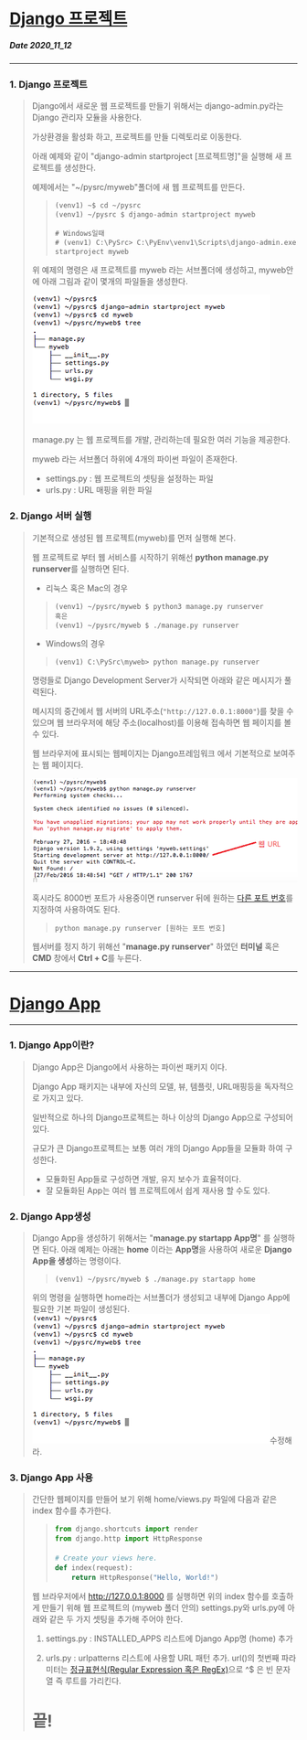 # [Django 프로젝트](http://pythonstudy.xyz/python/article/304-Django-%ED%94%84%EB%A1%9C%EC%A0%9D%ED%8A%B8)
##### Date 2020_11_12
---
 ### 1. Django 프로젝트
> Django에서 새로운 웹 프로젝트를 만들기 위해서는 django-admin.py라는 Django 관리자 모듈을 사용한다.
>
> 가상환경을 활성화 하고, 프로젝트를 만들 디렉토리로 이동한다.
>
> 아래 예제와 같이 "django-admin startproject [프로젝트명]"을 실행해 새 프로젝트를 생성한다.
>
> 예제에서는 "~/pysrc/myweb"폴더에 새 웹 프로젝트를 만든다.
>
>> ```
>> (venv1) ~$ cd ~/pysrc
>> (venv1) ~/pysrc $ django-admin startproject myweb
>>
>> # Windows일때
>> # (venv1) C:\PySrc> C:\PyEnv\venv1\Scripts\django-admin.exe startproject myweb
>> ```
>
> 위 예제의 명령은 새 프로젝트를 myweb 라는 서브폴더에 생성하고, myweb안에 아래 그림과 같이 몇개의 파일들을 생성한다.
>
> ![Django_01_1](./image/Django_01_1.png)
>
> manage.py 는 웹 프로젝트를 개발, 관리하는데 필요한 여러 기능을 제공한다.
>
> myweb 라는 서브폴더 하위에 4개의 파이썬 파일이 존재한다.
> - settings.py : 웹 프로젝트의 셋팅을 설정하는 파일
> - urls.py : URL 매핑을 위한 파일
>
### 2. Django 서버 실행
> 기본적으로 생성된 웹 프로젝트(myweb)를 먼저 실행해 본다.
>
> 웹 프로젝트로 부터 웹 서비스를 시작하기 위해선 **python manage.py runserver**를 실행하면 된다.
> - 리눅스 혹은 Mac의 경우
>> ```
>> (venv1) ~/pysrc/myweb $ python3 manage.py runserver
>> 혹은
>> (venv1) ~/pysrc/myweb $ ./manage.py runserver
>> ```
> - Windows의 경우
>> ```
>> (venv1) C:\PySrc\myweb> python manage.py runserver
>> ```
>
> 명령들로 Django Development Server가 시작되면 아래와 같은 메시지가 풀력된다.
>
> 메시지의 중간에서 웹 서버의 URL주소(```"http://127.0.0.1:8000"```)를 찾을 수 있으며 웹 브라우저에 해당 주소(localhost)를 이용해 접속하면 웹 페이지를 볼 수 있다.
>
> 웹 브라우저에 표시되는 웹페이지는 Django프레임워크 에서 기본적으로 보여주는 웹 페이지다.
>
> ![Django_01_2](./image/Django_01_2.png)
>
> 혹시라도 8000번 포트가 사용중이면 runserver 뒤에 원하는 [다른 포트 번호](https://webdir.tistory.com/124)를 지정하여 사용하여도 된다.
>> ```
>> python manage.py runserver [원하는 포트 번호]
>> ```
> 웹서버를 정지 하기 위해선 "**manage.py runserver**" 하였던 **터미널** 혹은 **CMD** 창에서 **Ctrl + C**를 누른다.
>
---
# [Django App](http://pythonstudy.xyz/python/article/305-Django-App)
---
### 1. Django App이란?
> Django App은 Django에서 사용하는 파이썬 패키지 이다.
>
> Django App 패키지는 내부에 자신의 모델, 뷰, 템플릿, URL매핑등을 독자적으로 가지고 있다.
>
> 일반적으로 하나의 Django프로젝트는 하나 이상의 Django App으로 구성되어 있다.
>
> 규모가 큰 Django프로젝트는 보통 여러 개의 Django App들을 모듈화 하여 구성한다.
> - 모듈화된 App들로 구성하면 개발, 유지 보수가 효율적이다.
> - 잘 모듈화된 App는 여러 웹 프로젝트에서 쉽게 재사용 할 수도 있다.
>
### 2. Django App생성
> Django App을 생성하기 위해서는 "**manage.py startapp App명**" 를 실행하면 된다.
> 아래 예제는 아래는 **home** 이라는 **App명**을 사용하여 새로운 **Django App을 생성**하는 명령이다.
>> ```
>> (venv1) ~/pysrc/myweb $ ./manage.py startapp home
>> ```
> 위의 명령을 실행하면 home라는 서브폴더가 생성되고 내부에 Django App에 필요한 기본 파일이 생성된다.
> ![Django_01_1](./image/Django_01_1.png)수정해라.
>
### 3. Django App 사용
> 간단한 웹페이지를 만들어 보기 위해 home/views.py 파일에 다음과 같은 index 함수를 추가한다.
>> ```Python
>> from django.shortcuts import render
>> from django.http import HttpResponse
>> 
>> # Create your views here.
>> def index(request):
>>     return HttpResponse("Hello, World!")
>> ```
>
> 웹 브라우저에서 http://127.0.0.1:8000 를 실행하면 위의 index 함수를 호출하게 만들기 위해 웹 프로젝트의 (myweb 폴더 안의) settings.py와 urls.py에 아래와 같은 두 가지 셋팅을 추가해 주어야 한다.
> 01. settings.py : INSTALLED_APPS 리스트에 Django App명 (home) 추가
>
> 02. urls.py : urlpatterns 리스트에 사용할 URL 패턴 추가. url()의 첫번째 파라미터는 [정규표현식(Regular Expression 혹은 RegEx)](http://pythonstudy.xyz/python/article/401)으로 ^$ 은 빈 문자열 즉 루트를 가리킨다.
>
> # 끝!

